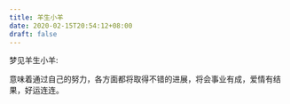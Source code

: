 ```yaml
---
title: 羊生小羊
date: 2020-02-15T20:54:12+08:00
draft: false
---
```


梦见羊生小羊:

意味着通过自己的努力，各方面都将取得不错的进展，将会事业有成，爱情有结果，好运连连。<br>
